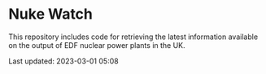 # Nuke Watch

This repository includes code for retrieving the latest information available on the output of EDF nuclear power plants in the UK.

Last updated: 2023-03-01 05:08
